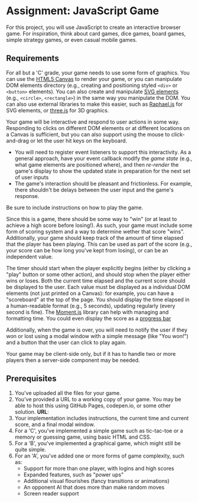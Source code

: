 Assignment: JavaScript Game
===========================

For this project, you will use JavaScript to create an interactive browser game. For inspiration, think about card games, dice games, board games, simple strategy games, or even casual mobile games.

Requirements
------------

For all but a 'C' grade, your game needs to use some form of graphics. You can use the [HTML5 Canvas](https://developer.mozilla.org/en-US/docs/Web/API/Canvas_API) to render your game, or you can  manipulate DOM elements directory (e.g., creating and positioning styled `<div>` or `<button>` elements). You can also create and manipulate [SVG elements](https://developer.mozilla.org/en-US/docs/Web/SVG) (e.g., `<circle>`, `<rectangle>`) in the same way you manipulate the DOM. You can also use external libraries to make this easier, such as [Raphael.js](http://dmitrybaranovskiy.github.io/raphael/) for SVG elements, or [three.js](https://threejs.org/) for 3D graphics.

Your game will be interactive and respond to user actions in some way. Responding to clicks on different DOM elements or at different locations on a  Canvas is sufficient, but you can also support using the mouse to click-and-drag or let the user hit keys on the keyboard.

- You will need to register event listeners to support this interactivity. As a general approach, have your event callback modify the *game state* (e.g., what game elements are positioned where), and then *re-render* the game's display to show the updated state in preparation for the next set of user inputs
- The game's interaction should be pleasant and frictionless. For example, there shouldn't be delays between the user input and the game's response.

Be sure to include instructions on how to play the game.

Since this is a game, there should be some way to "win" (or at least to achieve a high score before losing!). As such, your game must include some form of scoring system and a way to determine wether that score "wins". Additionally, your game should keep track of the amount of time elapsed that the player has been playing. This can be used as part of the score (e.g., your score can be how long you've kept from losing), or can be an independent value.

The timer should start when the player explicitly begins (either by clicking a "play" button or some other action), and should stop when the player either wins or loses. Both the current time elapsed and the current score should be displayed to the user. Each value must be displayed as a individual DOM elements (not just printed on a Canvas): for example, you can have a "scoreboard" at the top of the page. You should display the time elapsed in a human-readable format (e.g., 5 seconds), updating regularly (every second is fine). The [Moment.js](http://momentjs.com/) library can help with managing and formatting time. You could even display the score as a [progress bar](https://getbootstrap.com/docs/4.0/components/progress/)

Additionally, when the game is over, you will need to notify the user if they won or lost using a modal window with a simple message (like "You won!") and a button that the user can click to play again.

Your game may be client-side only, but if it has to handle two or more players then a server-side component may be needed.

Prerequisites
-------------

1. You've uploaded all the files for your game.
1. You've provided a URL to a working copy of your game. You may be able to host this using GitHub Pages, codepen.io, or some other solution. **URL**:
1. Your implementation includes instructions, the current time and current score, and a final modal window.
1. For a 'C', you've implemented a simple game such as tic-tac-toe or a memory or guessing game, using basic HTML and CSS.
1. For a 'B', you've implemented a graphical game, which might still be quite simple.
1. For an 'A', you've added one or more forms of game complexity, such as:
    - Support for more than one player, with logins and high scores
    - Expanded features, such as "power ups"
    - Additional visual flourishes (fancy transitions or animations)
    - An opponent AI that does more than make random moves
    - Screen reader support

